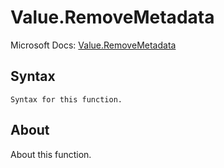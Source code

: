---
---

# Value.RemoveMetadata

Microsoft Docs: [Value.RemoveMetadata](https://docs.microsoft.com/en-us/powerquery-m/value-removemetadata)

## Syntax

```powerquery-m
Syntax for this function.
```

## About

About this function.

